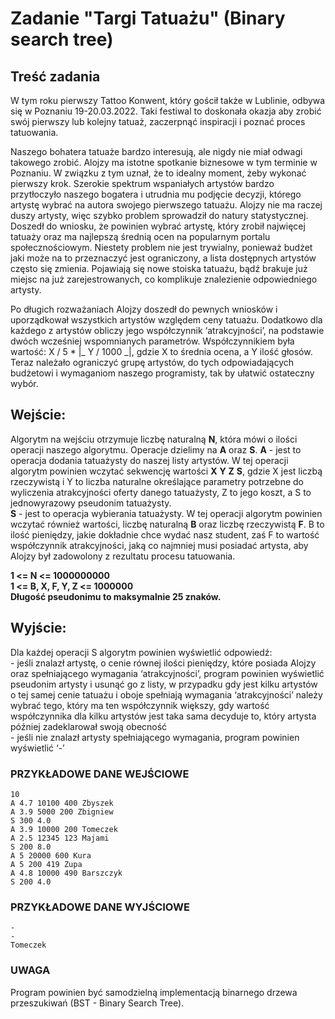 # Zadanie "Targi Tatuażu" (Binary search tree) 

## Treść zadania

W tym roku pierwszy Tattoo Konwent, który gościł także w Lublinie, odbywa się w Poznaniu 19-20.03.2022. Taki festiwal to doskonała okazja aby zrobić swój pierwszy lub kolejny tatuaż, zaczerpnąć inspiracji i poznać proces tatuowania.

Naszego bohatera tatuaże bardzo interesują, ale nigdy nie miał odwagi takowego zrobić. Alojzy ma istotne spotkanie biznesowe w tym terminie w Poznaniu. W związku z tym uznał, że to idealny moment, żeby wykonać pierwszy krok. Szerokie spektrum wspaniałych artystów bardzo przytłoczyło naszego bogatera i utrudnia mu podjęcie decyzji, którego artystę wybrać na autora swojego pierwszego tatuażu. Alojzy nie ma raczej duszy artysty, więc szybko problem sprowadził do natury statystycznej. Doszedł do wniosku, że powinien wybrać artystę, który zrobił najwięcej tatuaży oraz ma najlepszą średnią ocen na popularnym portalu społecznościowym. Niestety problem nie jest trywialny, ponieważ budżet jaki może na to przeznaczyć jest ograniczony, a lista dostępnych artystów często się zmienia. Pojawiają się nowe stoiska tatuażu, bądź brakuje już miejsc na już zarejestrowanych, co komplikuje znalezienie odpowiedniego artysty.

Po długich rozważaniach Alojzy doszedł do pewnych wniosków i uporządkował wszystkich artystów względem ceny tatuażu. Dodatkowo dla każdego z artystów obliczy jego współczynnik ‘atrakcyjności’, na podstawie dwóch wcześniej wspomnianych parametrów. Współczynnikiem była wartość: X / 5 * |_ Y / 1000 _|, gdzie X to średnia ocena, a Y ilość głosów. Teraz należało ograniczyć grupę artystów, do tych odpowiadających budżetowi i wymaganiom naszego programisty, tak by ułatwić ostateczny wybór.

## Wejście:
Algorytm na wejściu otrzymuje liczbę naturalną **N**, która mówi o ilości operacji naszego algorytmu. Operacje dzielimy na **A** oraz **S**.
**A** - jest to operacja dodania tatuażysty do naszej listy artystów. W tej operacji algorytm powinien wczytać sekwencję wartości **X** **Y** **Z** **S**, gdzie X jest liczbą rzeczywistą i Y to liczba naturalne określające parametry potrzebne do wyliczenia atrakcyjności oferty danego tatuażysty, Z to jego koszt, a S to jednowyrazowy pseudonim tatuażysty.\
**S** - jest to operacja wybierania tatuażysty. W tej operacji algorytm powinien wczytać również wartości, liczbę naturalną **B** oraz liczbę rzeczywistą **F**. B to ilość pieniędzy, jakie dokładnie chce wydać nasz student, zaś F to wartość współczynnik atrakcyjności, jaką co najmniej musi posiadać artysta, aby Alojzy był zadowolony z rezultatu procesu tatuowania.

**1 <= N <= 1000000000**\
**1 <= B, X, F, Y, Z <= 1000000**\
**Długość pseudonimu to maksymalnie 25 znaków.**

## Wyjście:
Dla każdej operacji S algorytm powinien wyświetlić odpowiedź:\
\- jeśli znalazł artystę, o cenie równej ilości pieniędzy, które posiada Alojzy oraz spełniającego wymagania ‘atrakcyjności’, program powinien wyświetlić pseudonim artysty i usunąć go z listy, w przypadku gdy jest kilku artystów o tej samej cenie tatuażu i oboje spełniają wymagania ‘atrakcyjności’ należy wybrać tego, który ma ten współczynnik większy, gdy wartość współczynnika dla kilku artystów jest taka sama decyduje to, który artysta później zadeklarował swoją obecność\
\- jeśli nie znalazł artysty spełniającego wymagania, program powinien wyświetlić ‘-’

### PRZYKŁADOWE DANE WEJŚCIOWE 
```
10
A 4.7 10100 400 Zbyszek
A 3.9 5000 200 Zbigniew
S 300 4.0
A 3.9 10000 200 Tomeczek
A 2.5 12345 123 Majami
S 200 8.0
A 5 20000 600 Kura
A 5 200 419 Zupa
A 4.8 10000 490 Barszczyk
S 200 4.0
```
### PRZYKŁADOWE DANE WYJŚCIOWE
```
-
-
Tomeczek
```

### UWAGA
Program powinien być samodzielną implementacją binarnego drzewa przeszukiwań (BST - Binary Search Tree).





